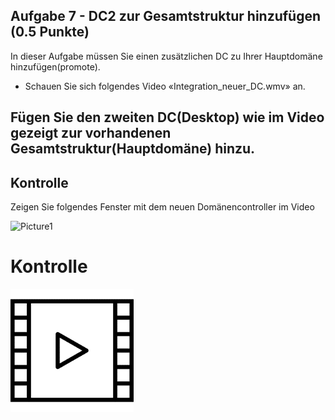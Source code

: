 ﻿## Aufgabe 7 - DC2 zur Gesamtstruktur hinzufügen (0.5 Punkte)

In dieser Aufgabe müssen Sie einen zusätzlichen DC zu Ihrer Hauptdomäne hinzufügen(promote).

- Schauen Sie sich folgendes Video «Integration\_neuer\_DC.wmv» an.

## Fügen Sie den zweiten DC(Desktop) wie im Video gezeigt zur vorhandenen Gesamtstruktur(Hauptdomäne) hinzu. 

## Kontrolle
  Zeigen Sie folgendes Fenster mit dem neuen Domänencontroller im Video

![Picture1](/images/07-Picture1.png)


# Kontrolle
![Picture1](/images/Kontrolle.png)

